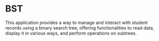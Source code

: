 # BST
This application provides a way to manage and interact with student records using a binary search tree, offering functionalities to read data, display it in various ways, and perform operations on subtrees.
